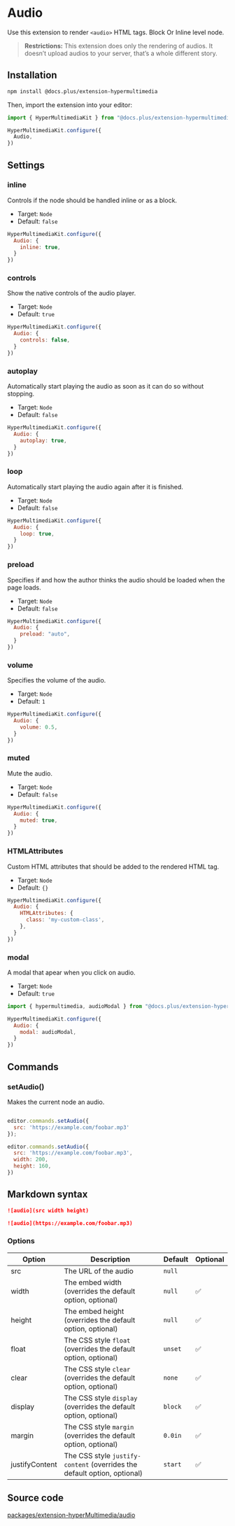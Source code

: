 # Audio

Use this extension to render `<audio>` HTML tags. Block Or Inline level node.

> **Restrictions:** This extension does only the rendering of audios. It doesn’t upload audios to your server, that’s a whole different story.

## Installation

```bash
npm install @docs.plus/extension-hypermultimedia
```

Then, import the extension into your editor:

```js
import { HyperMultimediaKit } from "@docs.plus/extension-hypermultimedia";

HyperMultimediaKit.configure({
  Audio,
})
```

## Settings

### inline

Controls if the node should be handled inline or as a block.

- Target: `Node`
- Default: `false`

```js
HyperMultimediaKit.configure({
  Audio: {
    inline: true,
  }
})
```

### controls

Show the native controls of the audio player.

- Target: `Node`
- Default: `true`

```js
HyperMultimediaKit.configure({
  Audio: {
    controls: false,
  }
})
```

### autoplay

Automatically start playing the audio as soon as it can do so without stopping.

- Target: `Node`
- Default: `false`

```js
HyperMultimediaKit.configure({
  Audio: {
    autoplay: true,
  }
})
```

### loop

Automatically start playing the audio again after it is finished.

- Target: `Node`
- Default: `false`

```js
HyperMultimediaKit.configure({
  Audio: {
    loop: true,
  }
})
```

### preload

Specifies if and how the author thinks the audio should be loaded when the page loads.

- Target: `Node`
- Default: `false`

```js
HyperMultimediaKit.configure({
  Audio: {
    preload: "auto",
  }
})
```

### volume

Specifies the volume of the audio.

- Target: `Node`
- Default: `1`

```js
HyperMultimediaKit.configure({
  Audio: {
    volume: 0.5,
  }
})
```

### muted

Mute the audio.

- Target: `Node`
- Default: `false`

```js
HyperMultimediaKit.configure({
  Audio: {
    muted: true,
  }
})
```

### HTMLAttributes

Custom HTML attributes that should be added to the rendered HTML tag.

- Target: `Node`
- Default: `{}`

```js
HyperMultimediaKit.configure({
  Audio: {
    HTMLAttributes: {
      class: 'my-custom-class',
    },
  }
})
```

### modal

A modal that apear when you click on audio.

- Target: `Node`
- Default: `true`

```js
import { hypermultimedia, audioModal } from "@docs.plus/extension-hypermultimedia";

HyperMultimediaKit.configure({
  Audio: {
    modal: audioModal,
  }
})
```

## Commands

### setAudio()

Makes the current node an audio.

```js

editor.commands.setAudio({
  src: 'https://example.com/foobar.mp3'
});

editor.commands.setAudio({
  src: 'https://example.com/foobar.mp3',
  width: 200,
  height: 160,
})
```

## Markdown syntax

```md
![audio](src width height)

![audio](https://example.com/foobar.mp3)
```

### Options

|Option          |Description                                                               |Default    |Optional |
|---             |---                                                                       |---        |---      |
|src             |The URL of the audio                                                      |`null`     |         |
|width           |The embed width (overrides the default option, optional)                  |`null`     |✅       |
|height          |The embed height (overrides the default option, optional)                 |`null`     |✅       |
|float           |The CSS style `float` (overrides the default option, optional)            |`unset`    |✅       |
|clear           |The CSS style `clear` (overrides the default option, optional)            |`none`     |✅       |
|display         |The CSS style `display` (overrides the default option, optional)          |`block`    |✅       |
|margin          |The CSS style `margin` (overrides the default option, optional)           |`0.0in`    |✅       |
|justifyContent  |The CSS style `justify-content` (overrides the default option, optional)  |`start`    |✅       |

## Source code

[packages/extension-hyperMultimedia/audio](./audio.ts)
